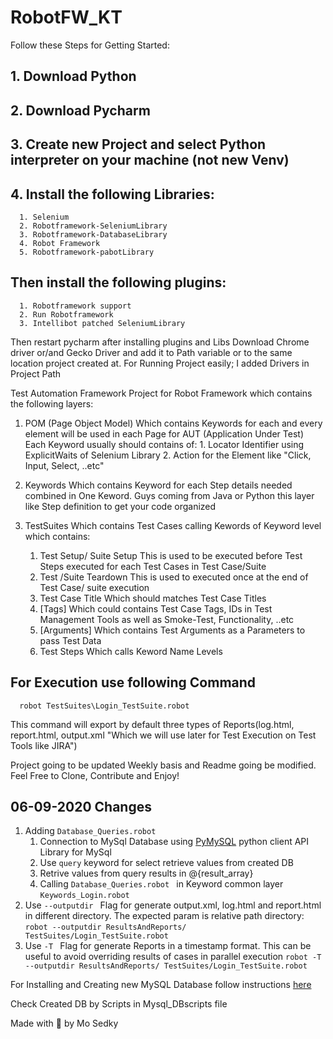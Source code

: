 # RobotFW_KT

Follow these Steps for Getting Started: 
## 1. Download Python 
## 2. Download Pycharm 
## 3. Create new Project and select Python interpreter on your machine (not new Venv)
## 4. Install the following Libraries:
      1. Selenium
      2. Robotframework-SeleniumLibrary
      3. Robotframework-DatabaseLibrary
      4. Robot Framework
      5. Robotframework-pabotLibrary
## Then install the following plugins:
      1. Robotframework support
      2. Run Robotframework
      3. Intellibot patched SeleniumLibrary
Then restart pycharm after installing plugins and Libs
Download Chrome driver or/and Gecko Driver and add it to Path variable or to the same location project created at. For Running Project easily; I added Drivers in Project Path

Test Automation Framework Project for Robot Framework which contains the following layers:
1. POM (Page Object Model)
    Which contains Keywords for each and every element will be used in each Page for AUT (Application Under Test)
    Each Keyword usually should contains of:
        1. Locator Identifier using ExplicitWaits of Selenium Library
        2. Action for the Element like "Click, Input, Select, ..etc"
2. Keywords
    Which contains Keyword for each Step details needed combined in One Keword. Guys coming from Java or Python this layer like Step definition to get your code organized
    
3. TestSuites
    Which contains Test Cases calling Kewords of Keyword level which contains:
      1. Test Setup/ Suite Setup
        This is used to be executed before Test Steps executed for each Test Cases in Test Case/Suite
      2. Test /Suite Teardown
        This is used to executed once at the end of Test Case/ suite execution
      3. Test Case Title
        Which should matches Test Case Titles
      4. [Tags]
        Which could contains Test Case Tags, IDs in Test Management Tools as well as Smoke-Test, Functionality, ..etc
      5. [Arguments]
        Which contains Test Arguments as a Parameters to pass Test Data 
      6. Test Steps
        Which calls Keword Name Levels

## For Execution use following Command
      robot TestSuites\Login_TestSuite.robot
This command will export by default three types of Reports(log.html, report.html, output.xml "Which we will use later for Test Execution on Test Tools like JIRA")

Project going to be updated Weekly basis and Readme going be modified. Feel Free to Clone, Contribute and Enjoy!

## 06-09-2020 Changes
1.   Adding ```Database_Queries.robot ```
      1. Connection to MySql Database using [PyMySQL](https://pypi.org/project/PyMySQL/) python client API Library for MySql
      2. Use ```query``` keyword for select retrieve values from created DB
      3. Retrive values from query results in @{result_array}
      4. Calling ```Database_Queries.robot ``` in Keyword common layer ```Keywords_Login.robot ```
2.   Use ```--outputdir ``` Flag for generate output.xml, log.html and report.html in different directory. The expected param is relative path directory:
```robot --outputdir ResultsAndReports/ TestSuites/Login_TestSuite.robot``` 
3.   Use ```-T ``` Flag for generate Reports in a timestamp format. This can be useful to avoid overriding results of cases in parallel execution
```robot -T --outputdir ResultsAndReports/ TestSuites/Login_TestSuite.robot```

For Installing and Creating new MySQL Database follow instructions [here](https://support.rackspace.com/how-to/install-mysql-server-on-the-ubuntu-operating-system/)

Check Created DB by Scripts in Mysql_DBscripts file


Made with :green_heart: by Mo Sedky
